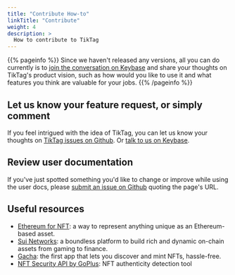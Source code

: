 ```yaml
---
title: "Contribute How-to"
linkTitle: "Contribute"
weight: 4
description: >
  How to contribute to TikTag
---
```


{{% pageinfo %}}
Since we haven't released any versions, all you can do currently is to [join the conversation on Keybase](https://keybase.io/team/tiktagus) and share your thoughts on TikTag's product vision, such as how would you like to use it and what features you think are valuable for your jobs. 
{{% /pageinfo %}}

## Let us know your feature request, or simply comment

If you feel intrigued with the idea of TikTag, you can let us know your thoughts on [TikTag issues on Github](https://github.com/tikoly-com/tiktag/issues). Or [talk to us on Keybase](https://keybase.io/team/tiktagus).

## Review user documentation

If you've just spotted something you'd like to change or improve while using the user docs, please [submit an issue on Github](https://github.com/tikoly-com/tiktag/issues/new) quoting the page's URL.

## Useful resources

* [Ethereum for NFT](https://ethereum.org/en/nft/): a way to represent anything unique as an Ethereum-based asset.
* [Sui Networks](https://sui.io/): a boundless platform to build rich and dynamic on-chain assets from gaming to finance.
* [Gacha](https://gacha.cards/): the first app that lets you discover and mint NFTs, hassle-free.
* [NFT Security API by GoPlus](https://gopluslabs.io/nft-security-api/): NFT authenticity detection tool